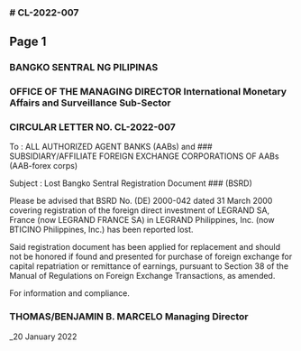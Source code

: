 ### # CL-2022-007

## Page 1

### BANGKO SENTRAL NG PILIPINAS

### OFFICE OF THE MANAGING DIRECTOR International Monetary Affairs and Surveillance Sub-Sector

### CIRCULAR LETTER NO. CL-2022-007

To : ALL AUTHORIZED AGENT BANKS (AABs) and ### SUBSIDIARY/AFFILIATE FOREIGN EXCHANGE CORPORATIONS OF AABs (AAB-forex corps)

Subject : Lost Bangko Sentral Registration Document ### (BSRD)

Please be advised that BSRD No. (DE) 2000-042 dated 31 March 2000 covering registration of the foreign direct investment of LEGRAND SA, France (now LEGRAND FRANCE SA) in LEGRAND Philippines, Inc. (now BTICINO Philippines, Inc.) has been reported lost.

Said registration document has been applied for replacement and should not be honored if found and presented for purchase of foreign exchange for capital repatriation or remittance of earnings, pursuant to Section 38 of the Manual of Regulations on Foreign Exchange Transactions, as amended.

For information and compliance.

### THOMAS/BENJAMIN B. MARCELO Managing Director

_20 January 2022 